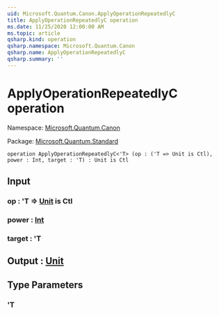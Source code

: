 ```yaml
---
uid: Microsoft.Quantum.Canon.ApplyOperationRepeatedlyC
title: ApplyOperationRepeatedlyC operation
ms.date: 11/25/2020 12:00:00 AM
ms.topic: article
qsharp.kind: operation
qsharp.namespace: Microsoft.Quantum.Canon
qsharp.name: ApplyOperationRepeatedlyC
qsharp.summary: ''
---
```


# ApplyOperationRepeatedlyC operation

Namespace: [Microsoft.Quantum.Canon](xref:Microsoft.Quantum.Canon)

Package: [Microsoft.Quantum.Standard](https://nuget.org/packages/Microsoft.Quantum.Standard)




```qsharp
operation ApplyOperationRepeatedlyC<'T> (op : ('T => Unit is Ctl), power : Int, target : 'T) : Unit is Ctl
```


## Input

### op : 'T => [Unit](xref:microsoft.quantum.user-guide.language.types)  is Ctl




### power : [Int](xref:microsoft.quantum.user-guide.language.types)




### target : 'T





## Output : [Unit](xref:microsoft.quantum.user-guide.language.types)



## Type Parameters

### 'T

